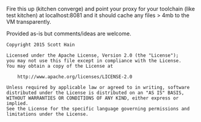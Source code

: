 Fire this up (kitchen converge) and point your proxy for your toolchain (like test kitchen) at
localhost:8081 and it should cache any files > 4mb to the VM transparently.

Provided as-is but comments/ideas are welcome.

```text
Copyright 2015 Scott Hain

Licensed under the Apache License, Version 2.0 (the "License");
you may not use this file except in compliance with the License.
You may obtain a copy of the License at

    http://www.apache.org/licenses/LICENSE-2.0

Unless required by applicable law or agreed to in writing, software
distributed under the License is distributed on an "AS IS" BASIS,
WITHOUT WARRANTIES OR CONDITIONS OF ANY KIND, either express or implied.
See the License for the specific language governing permissions and
limitations under the License.
```
